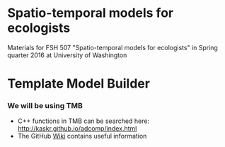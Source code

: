 # Spatio-temporal models for ecologists
Materials for FSH 507 "Spatio-temporal models for ecologists" in Spring quarter 2016 at University of Washington

# Template Model Builder
### We will be using TMB
* C++ functions in TMB can be searched here: http://kaskr.github.io/adcomp/index.html
* The GitHub [Wiki](https://github.com/kaskr/adcomp/wiki) contains useful information
